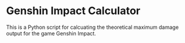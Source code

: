 # Genshin Impact Calculator

This is a Python script for calcuating the theoretical maximum damage output for the game Genshin Impact.

